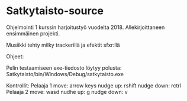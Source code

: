 # Satkytaisto-source
Ohjelmointi 1 kurssin harjoitustyö vuodelta 2018. Allekirjoittaneen ensimmäinen projekti.

Musiikki tehty milky trackerillä ja efektit sfxr:llä

Ohjeet:

Pelin testaamiseen exe-tiedosto löytyy polusta: Satkytaisto/bin/Windows/Debug/satkytaisto.exe

Kontrollit:
  Pelaaja 1
    move: arrow keys
    nudge up: rshift
    nudge down: rctrl
  Pelaaja 2
    move: wasd
    nudhe up: g
    nudge down: v
